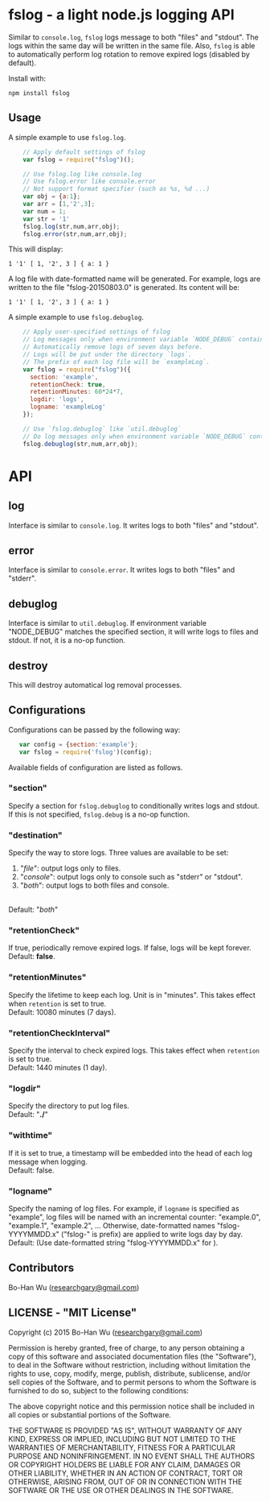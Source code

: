 fslog - a light node.js logging API 
===========================

Similar to `console.log`, `fslog` logs message to both "files" and "stdout". The logs within the same day will be written in the same file. Also, `fslog` is able to automatically perform log rotation to remove expired logs (disabled by default).

Install with:

    npm install fslog 

## Usage

A simple example to use `fslog.log`.

```js
    // Apply default settings of fslog
    var fslog = require("fslog")();

    // Use fslog.log like console.log
    // Use fslog.error like console.error
    // Not support format specifier (such as %s, %d ...)
    var obj = {a:1};
    var arr = [1,'2',3];
    var num = 1;
    var str = '1'
    fslog.log(str,num,arr,obj);
    fslog.error(str,num,arr,obj);
```

This will display:

    1 '1' [ 1, '2', 3 ] { a: 1 }

A log file with date-formatted name will be generated. For example, logs are written to the file "fslog-20150803.0" is generated. Its content will be:

    1 '1' [ 1, '2', 3 ] { a: 1 }

A simple example to use `fslog.debuglog`.

```js
    // Apply user-specified settings of fslog
    // Log messages only when environment variable `NODE_DEBUG` contains `example`.
    // Automatically remove logs of seven days before.
    // Logs will be put under the directory `logs`.
    // The prefix of each log file will be `exampleLog`.
    var fslog = require("fslog")({
      section: 'example',
      retentionCheck: true, 
      retentionMinutes: 60*24*7,
      logdir: 'logs',
      logname: 'exampleLog'
    });

    // Use `fslog.debuglog` like `util.debuglog`
    // Do log messages only when environment variable `NODE_DEBUG` contains `example`. 
    fslog.debuglog(str,num,arr,obj);
```

# API
## log
   Interface is similar to `console.log`. It writes logs to both "files" and "stdout".

## error 
   Interface is similar to `console.error`. It writes logs to both "files" and "stderr".

## debuglog
   Interface is similar to `util.debuglog`. If environment variable "NODE_DEBUG" matches the specified section, it will write logs to files and stdout. If not, it is a no-op function.

## destroy
   This will destroy automatical log removal processes.

## Configurations 

Configurations can be passed by the following way:
```js
   var config = {section:'example'};
   var fslog = require('fslog')(config);     
```

Available fields of configuration are listed as follows.

### "section"
   Specify a section for `fslog.debuglog` to conditionally writes logs and stdout. 
   If this is not specified, `fslog.debug` is a no-op function.

### "destination"
   Specify the way to store logs. Three values are available to be set:
   <br>
   1. "*file*": output logs only to files.
   2. "*console*": output logs only to console such as "stderr" or "stdout".
   3. "*both*": output logs to both files and console.

<br>Default: "*both*"

### "retentionCheck"
   If true, periodically remove expired logs.
   If false, logs will be kept forever.
   <br>Default: **false**.

### "retentionMinutes"
   Specify the lifetime to keep each log. Unit is in "minutes".
   This takes effect when `retention` is set to true.
   <br>Default: 10080 minutes (7 days).

### "retentionCheckInterval"
   Specify the interval to check expired logs. 
   This takes effect when `retention` is set to true.
   <br>Default: 1440 minutes (1 day).

### "logdir"
   Specify the directory to put log files.
   <br>Default: "**./**"

### "withtime"
   If it is set to true, a timestamp will be embedded into the head of each log message when logging.
   <br>Default: false.

### "logname"
   Specify the naming of log files. 
   For example, if `logname` is specified as "example", log files will be named with an incremental counter:
   "example.0", "example.1", "example.2", ...
   Otherwise, date-formatted names "fslog-YYYYMMDD.x" ("fslog-" is prefix) are applied to write logs day by day. 
   <br>Default: (Use date-formatted string "fslog-YYYYMMDD.x" for ).

## Contributors
Bo-Han Wu (researchgary@gmail.com)

## LICENSE - "MIT License"

Copyright (c) 2015 Bo-Han Wu (researchgary@gmail.com)

Permission is hereby granted, free of charge, to any person
obtaining a copy of this software and associated documentation
files (the "Software"), to deal in the Software without
restriction, including without limitation the rights to use,
copy, modify, merge, publish, distribute, sublicense, and/or sell
copies of the Software, and to permit persons to whom the
Software is furnished to do so, subject to the following
conditions:

The above copyright notice and this permission notice shall be
included in all copies or substantial portions of the Software.

THE SOFTWARE IS PROVIDED "AS IS", WITHOUT WARRANTY OF ANY KIND,
EXPRESS OR IMPLIED, INCLUDING BUT NOT LIMITED TO THE WARRANTIES
OF MERCHANTABILITY, FITNESS FOR A PARTICULAR PURPOSE AND
NONINFRINGEMENT. IN NO EVENT SHALL THE AUTHORS OR COPYRIGHT
HOLDERS BE LIABLE FOR ANY CLAIM, DAMAGES OR OTHER LIABILITY,
WHETHER IN AN ACTION OF CONTRACT, TORT OR OTHERWISE, ARISING
FROM, OUT OF OR IN CONNECTION WITH THE SOFTWARE OR THE USE OR
OTHER DEALINGS IN THE SOFTWARE.

